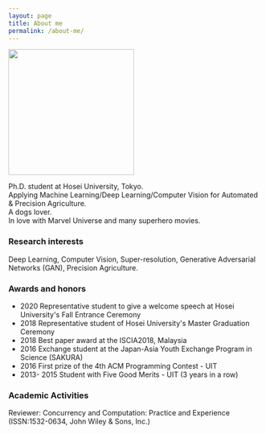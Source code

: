 ```yaml
---
layout: page
title: About me
permalink: /about-me/
---
```

<img src="{{ site.baseurl }}/images/quan_profile.png" width="250"/>

Ph.D. student at Hosei University, Tokyo.  
Applying Machine Learning/Deep Learning/Computer Vision for Automated & Precision Agriculture.  
A dogs lover.  
In love with Marvel Universe and many superhero movies.
### Research interests

Deep Learning, Computer Vision, Super-resolution, Generative Adversarial Networks (GAN), Precision Agriculture.

### Awards and honors

- 2020 Representative student to give a welcome speech at Hosei University's Fall Entrance Ceremony
- 2018 Representative student of Hosei University's Master Graduation Ceremony
- 2018 Best paper award at the ISCIA2018, Malaysia
- 2016 Exchange student at the Japan-Asia Youth Exchange Program in Science (SAKURA)
- 2016 First prize of the 4th ACM Programming Contest - UIT
- 2013- 2015 Student with Five Good Merits - UIT (3 years in a row)

### Academic Activities

Reviewer: Concurrency and Computation: Practice and Experience (ISSN:1532-0634, John Wiley & Sons, Inc.)
